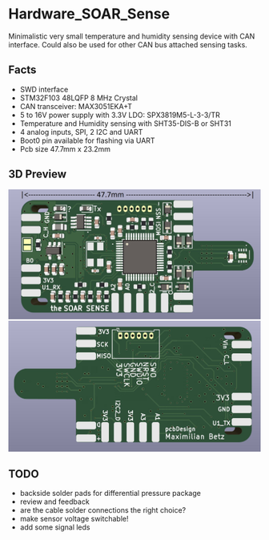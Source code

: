 # Hardware_SOAR_Sense
Minimalistic very small temperature and humidity sensing device with CAN interface. Could also be used for other CAN bus attached sensing tasks. 


## Facts
- SWD interface
- STM32F103 48LQFP 8 MHz Crystal 
- CAN transceiver: MAX3051EKA+T 
- 5 to 16V power supply with 3.3V LDO: SPX3819M5-L-3-3/TR
- Temperature and Humidity sensing with SHT35-DIS-B or SHT31
- 4 analog inputs, SPI, 2 I2C and UART 
- Boot0 pin available for flashing via UART
- Pcb size 47.7mm x 23.2mm

## 3D Preview 
![3D Preview](media/3d_front.JPG)
![3D Preview](media/3d_back.JPG)




## TODO
- backside solder pads for differential pressure package 
- review and feedback
- are the cable solder connections the right choice?
- make sensor voltage switchable! 
- add some signal leds